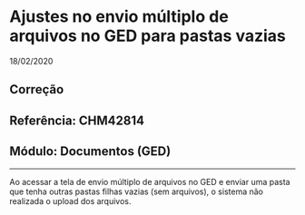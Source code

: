 # Ajustes no envio múltiplo de arquivos no GED para pastas vazias
18/02/2020
## Correção
## Referência: CHM42814
## Módulo: Documentos (GED)
***

Ao acessar a tela de envio múltiplo de arquivos no GED e enviar uma pasta que tenha outras pastas filhas vazias (sem arquivos), o sistema não realizada o upload dos arquivos.
